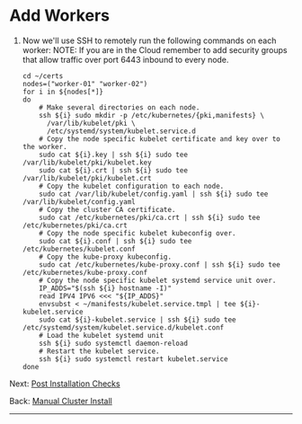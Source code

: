# Add Workers

1. Now we'll use SSH to remotely run the following commands on each worker:
   NOTE: If you are in the Cloud remember to add security groups that allow
   traffic over port 6443 inbound to every node.
   ```shell
   cd ~/certs
   nodes=("worker-01" "worker-02")
   for i in ${nodes[*]}
   do
       # Make several directories on each node.
       ssh ${i} sudo mkdir -p /etc/kubernetes/{pki,manifests} \
         /var/lib/kubelet/pki \
         /etc/systemd/system/kubelet.service.d
       # Copy the node specific kubelet certificate and key over to the worker.
       sudo cat ${i}.key | ssh ${i} sudo tee /var/lib/kubelet/pki/kubelet.key
       sudo cat ${i}.crt | ssh ${i} sudo tee /var/lib/kubelet/pki/kubelet.crt
       # Copy the kubelet configuration to each node.
       sudo cat /var/lib/kubelet/config.yaml | ssh ${i} sudo tee /var/lib/kubelet/config.yaml
       # Copy the cluster CA certificate.
       sudo cat /etc/kubernetes/pki/ca.crt | ssh ${i} sudo tee /etc/kubernetes/pki/ca.crt
       # Copy the node specific kubelet kubeconfig over.
       sudo cat ${i}.conf | ssh ${i} sudo tee /etc/kubernetes/kubelet.conf
       # Copy the kube-proxy kubeconfig.
       sudo cat /etc/kubernetes/kube-proxy.conf | ssh ${i} sudo tee /etc/kubernetes/kube-proxy.conf
       # Copy the node specific kubelet systemd service unit over.
       IP_ADDS="$(ssh ${i} hostname -I)"
       read IPV4 IPV6 <<< "${IP_ADDS}"
       envsubst < ~/manifests/kubelet.service.tmpl | tee ${i}-kubelet.service
       sudo cat ${i}-kubelet.service | ssh ${i} sudo tee /etc/systemd/system/kubelet.service.d/kubelet.conf
       # Load the kubelet systemd unit
       ssh ${i} sudo systemctl daemon-reload
       # Restart the kubelet service.
       ssh ${i} sudo systemctl restart kubelet.service
   done
   ```

Next: [Post Installation Checks]

Back: [Manual Cluster Install]

---

[Manual Cluster Install]: /kubernetes/4.0-manual-cluster-install.md
[Post Installation Checks]: /kubernetes/6.0-post-installation-checks.md
